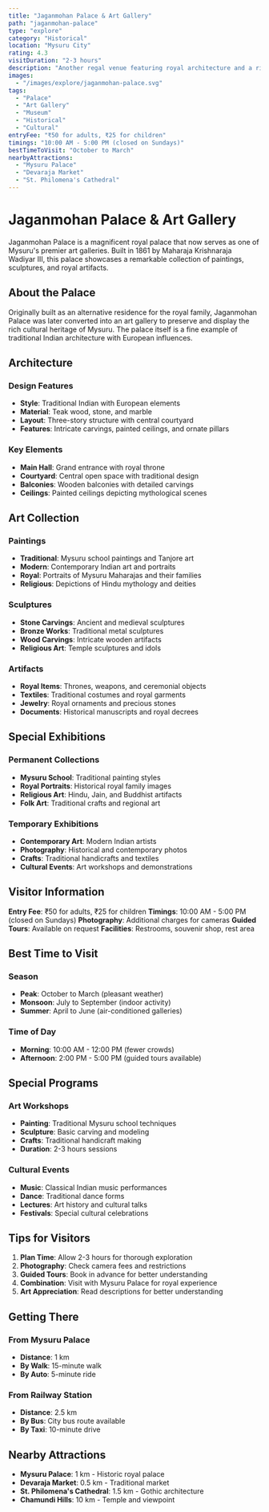 ```yaml
---
title: "Jaganmohan Palace & Art Gallery"
path: "jaganmohan-palace"
type: "explore"
category: "Historical"
location: "Mysuru City"
rating: 4.3
visitDuration: "2-3 hours"
description: "Another regal venue featuring royal architecture and a rich collection of artwork. Houses one of the finest collections of paintings, sculptures, and artifacts in South India."
images:
  - "/images/explore/jaganmohan-palace.svg"
tags:
  - "Palace"
  - "Art Gallery"
  - "Museum"
  - "Historical"
  - "Cultural"
entryFee: "₹50 for adults, ₹25 for children"
timings: "10:00 AM - 5:00 PM (closed on Sundays)"
bestTimeToVisit: "October to March"
nearbyAttractions:
  - "Mysuru Palace"
  - "Devaraja Market"
  - "St. Philomena's Cathedral"
---
```


# Jaganmohan Palace & Art Gallery

Jaganmohan Palace is a magnificent royal palace that now serves as one of Mysuru's premier art galleries. Built in 1861 by Maharaja Krishnaraja Wadiyar III, this palace showcases a remarkable collection of paintings, sculptures, and royal artifacts.

## About the Palace

Originally built as an alternative residence for the royal family, Jaganmohan Palace was later converted into an art gallery to preserve and display the rich cultural heritage of Mysuru. The palace itself is a fine example of traditional Indian architecture with European influences.

## Architecture

### Design Features
- **Style**: Traditional Indian with European elements
- **Material**: Teak wood, stone, and marble
- **Layout**: Three-story structure with central courtyard
- **Features**: Intricate carvings, painted ceilings, and ornate pillars

### Key Elements
- **Main Hall**: Grand entrance with royal throne
- **Courtyard**: Central open space with traditional design
- **Balconies**: Wooden balconies with detailed carvings
- **Ceilings**: Painted ceilings depicting mythological scenes

## Art Collection

### Paintings
- **Traditional**: Mysuru school paintings and Tanjore art
- **Modern**: Contemporary Indian art and portraits
- **Royal**: Portraits of Mysuru Maharajas and their families
- **Religious**: Depictions of Hindu mythology and deities

### Sculptures
- **Stone Carvings**: Ancient and medieval sculptures
- **Bronze Works**: Traditional metal sculptures
- **Wood Carvings**: Intricate wooden artifacts
- **Religious Art**: Temple sculptures and idols

### Artifacts
- **Royal Items**: Thrones, weapons, and ceremonial objects
- **Textiles**: Traditional costumes and royal garments
- **Jewelry**: Royal ornaments and precious stones
- **Documents**: Historical manuscripts and royal decrees

## Special Exhibitions

### Permanent Collections
- **Mysuru School**: Traditional painting styles
- **Royal Portraits**: Historical royal family images
- **Religious Art**: Hindu, Jain, and Buddhist artifacts
- **Folk Art**: Traditional crafts and regional art

### Temporary Exhibitions
- **Contemporary Art**: Modern Indian artists
- **Photography**: Historical and contemporary photos
- **Crafts**: Traditional handicrafts and textiles
- **Cultural Events**: Art workshops and demonstrations

## Visitor Information

**Entry Fee**: ₹50 for adults, ₹25 for children
**Timings**: 10:00 AM - 5:00 PM (closed on Sundays)
**Photography**: Additional charges for cameras
**Guided Tours**: Available on request
**Facilities**: Restrooms, souvenir shop, rest area

## Best Time to Visit

### Season
- **Peak**: October to March (pleasant weather)
- **Monsoon**: July to September (indoor activity)
- **Summer**: April to June (air-conditioned galleries)

### Time of Day
- **Morning**: 10:00 AM - 12:00 PM (fewer crowds)
- **Afternoon**: 2:00 PM - 5:00 PM (guided tours available)

## Special Programs

### Art Workshops
- **Painting**: Traditional Mysuru school techniques
- **Sculpture**: Basic carving and modeling
- **Crafts**: Traditional handicraft making
- **Duration**: 2-3 hours sessions

### Cultural Events
- **Music**: Classical Indian music performances
- **Dance**: Traditional dance forms
- **Lectures**: Art history and cultural talks
- **Festivals**: Special cultural celebrations

## Tips for Visitors

1. **Plan Time**: Allow 2-3 hours for thorough exploration
2. **Photography**: Check camera fees and restrictions
3. **Guided Tours**: Book in advance for better understanding
4. **Combination**: Visit with Mysuru Palace for royal experience
5. **Art Appreciation**: Read descriptions for better understanding

## Getting There

### From Mysuru Palace
- **Distance**: 1 km
- **By Walk**: 15-minute walk
- **By Auto**: 5-minute ride

### From Railway Station
- **Distance**: 2.5 km
- **By Bus**: City bus route available
- **By Taxi**: 10-minute drive

## Nearby Attractions

- **Mysuru Palace**: 1 km - Historic royal palace
- **Devaraja Market**: 0.5 km - Traditional market
- **St. Philomena's Cathedral**: 1.5 km - Gothic architecture
- **Chamundi Hills**: 10 km - Temple and viewpoint
